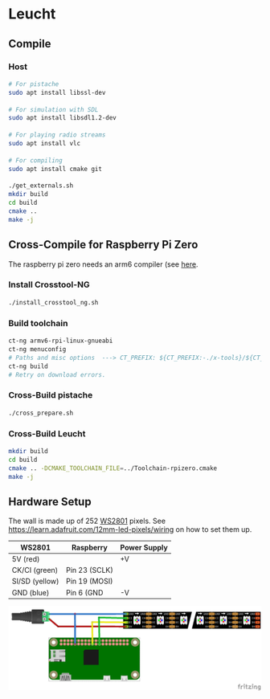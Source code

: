 # Leucht

## Compile

### Host

```bash
# For pistache
sudo apt install libssl-dev

# For simulation with SDL
sudo apt install libsdl1.2-dev

# For playing radio streams
sudo apt install vlc

# For compiling
sudo apt install cmake git

./get_externals.sh
mkdir build
cd build
cmake ..
make -j
```

## Cross-Compile for Raspberry Pi Zero

The raspberry pi zero needs an arm6 compiler (see [here](https://raspberrypi.stackexchange.com/a/103756/113940).

### Install Crosstool-NG

```bash
./install_crosstool_ng.sh
```

### Build toolchain

```bash
ct-ng armv6-rpi-linux-gnueabi
ct-ng menuconfig
# Paths and misc options  ---> CT_PREFIX: ${CT_PREFIX:-./x-tools}/${CT_HOST:+HOST-${CT_HOST}/}${CT_TARGET}
ct-ng build
# Retry on download errors.
```

### Cross-Build pistache

```bash
./cross_prepare.sh
```

### Cross-Build Leucht

```bash
mkdir build
cd build
cmake .. -DCMAKE_TOOLCHAIN_FILE=../Toolchain-rpizero.cmake
make -j
```

## Hardware Setup

The wall is made up of 252 [WS2801](https://www.adafruit.com/product/738) pixels.
See https://learn.adafruit.com/12mm-led-pixels/wiring on how to set them up.

WS2801         | Raspberry     | Power Supply
---------------|---------------|--------------
5V (red)       |               | +V
CK/CI (green)  | Pin 23 (SCLK) |
SI/SD (yellow) | Pin 19 (MOSI) |
GND (blue)     | Pin 6 (GND    | -V

![alt text](wiring.png "Logo Title Text 1")
